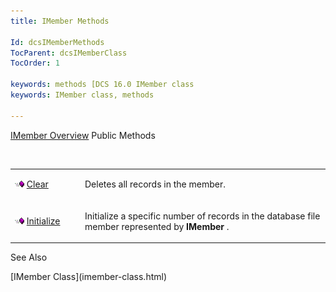 ```yaml
---
title: IMember Methods

Id: dcsIMemberMethods
TocParent: dcsIMemberClass
TocOrder: 1

keywords: methods [DCS 16.0 IMember class
keywords: IMember class, methods

---
```


[IMember Overview](imember-class.html) 
Public Methods

<br />

<table class="dtTABLE" id="table2" x-use-null-cells="x-use-null-cells" style="border-spacing: 0px" cellspacing="0">
          <colgroup span="1">
            <col span="1" style="WIDTH: 20%" />
            <col span="1" style="WIDTH: 70%" />
          </colgroup>
          <tr valign="top">
            <td colspan="1" rowspan="1">

<img alt="public property" src="images/public-method.gif" x-maintain-ratio="TRUE" width="15" height="11" border="0" /> [ Clear](imember-class-clear-method.html) 
</td>
            <td colspan="1" rowspan="1">

Deletes all records in the member.
</td>
          </tr>
          <tr>
            <td colspan="1" rowspan="1">

<img alt="public property" src="images/public-method.gif" x-maintain-ratio="TRUE" width="15" height="11" border="0" /> [ Initialize](imember-class-initialize-method.html) 
</td>
            <td colspan="1" rowspan="1">

Initialize a specific number of records in the database file member represented by **IMember** .
</td>
          </tr>
</table>

See Also

<dl />
      [IMember Class](imember-class.html)

